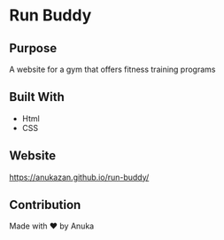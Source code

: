 # Run Buddy

## Purpose
A website for a gym that offers fitness training programs

## Built With
* Html
* CSS

## Website
https://anukazan.github.io/run-buddy/

## Contribution
Made with ❤️ by Anuka
